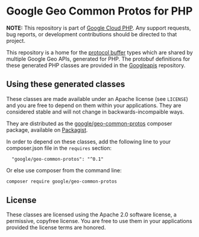 # Google Geo Common Protos for PHP

**NOTE:** This repository is part of [Google Cloud PHP](https://github.com/googleapis/google-cloud-php). Any
support requests, bug reports, or development contributions should be directed to
that project.

This repository is a home for the [protocol buffer][protobuf] types which are
shared by multiple Google Geo APIs, generated for PHP.
The protobuf definitions for these generated PHP classes are provided in the
[Googleapis][googleapis] repository.

## Using these generated classes

These classes are made available under an Apache license (see `LICENSE`) and
you are free to depend on them within your applications. They are
considered stable and will not change in backwards-incompaible ways.

They are distributed as the [google/geo-common-protos][packagist-geo-common-protos]
composer package, available on [Packagist][packagist].

In order to depend on these classes, add the following line to your
composer.json file in the `requires` section:

```
  "google/geo-common-protos": "^0.1"
```

Or else use composer from the command line:

```bash
composer require google/geo-common-protos
```

## License

These classes are licensed using the Apache 2.0 software license, a
permissive, copyfree license. You are free to use them in your applications
provided the license terms are honored.

  [protobuf]: https://developers.google.com/protocol-buffers/
  [googleapis]: https://github.com/googleapis/googleapis/
  [packagist-geo-common-protos]: https://packagist.org/packages/google/geo-common-protos/
  [packagist]: https://packagist.org/
